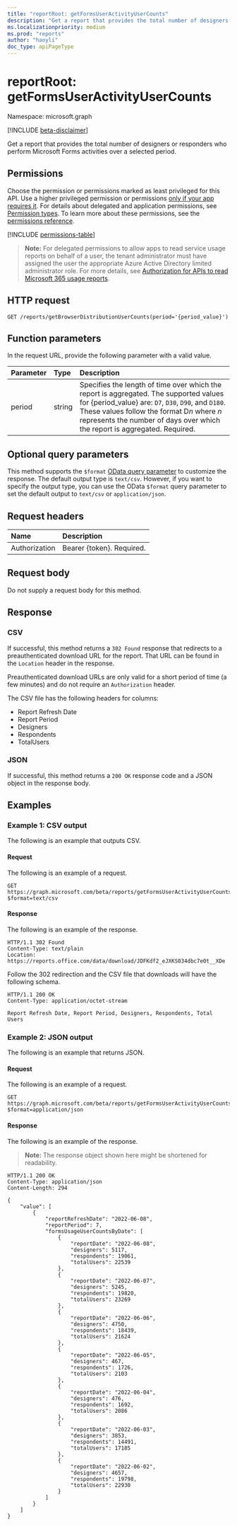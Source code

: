 ```yaml
---
title: "reportRoot: getFormsUserActivityUserCounts"
description: "Get a report that provides the total number of designers or responders who perform Microsoft Forms activities over a selected period."
ms.localizationpriority: medium
ms.prod: "reports"
author: "haoyli"
doc_type: apiPageType
---
```


# reportRoot: getFormsUserActivityUserCounts

Namespace: microsoft.graph

[!INCLUDE [beta-disclaimer](../../includes/beta-disclaimer.md)]

Get a report that provides the total number of designers or responders who perform Microsoft Forms activities over a selected period.

## Permissions

Choose the permission or permissions marked as least privileged for this API. Use a higher privileged permission or permissions [only if your app requires it](/graph/permissions-overview#best-practices-for-using-microsoft-graph-permissions). For details about delegated and application permissions, see [Permission types](/graph/permissions-overview#permission-types). To learn more about these permissions, see the [permissions reference](/graph/permissions-reference).

<!-- { "blockType": "permissions", "name": "reportroot_getformsuseractivityusercounts" } -->
[!INCLUDE [permissions-table](../includes/permissions/reportroot-getformsuseractivityusercounts-permissions.md)]

> **Note:** For delegated permissions to allow apps to read service usage reports on behalf of a user, the tenant administrator must have assigned the user the appropriate Azure Active Directory limited administrator role. For more details, see [Authorization for APIs to read Microsoft 365 usage reports](/graph/reportroot-authorization).

## HTTP request

<!-- { "blockType": "ignored" } --> 

```http
GET /reports/getBrowserDistributionUserCounts(period='{period_value}')
```

## Function parameters

In the request URL, provide the following parameter with a valid value.

| Parameter | Type   | Description                                                                                                                                                                                                                                                       |
| :-------- | :----- | :---------------------------------------------------------------------------------------------------------------------------------------------------------------------------------------------------------------------------------------------------------------- |
| period    | string | Specifies the length of time over which the report is aggregated. The supported values for {period_value} are: `D7`, `D30`, `D90`, and `D180`. These values follow the format D*n* where *n* represents the number of days over which the report is aggregated. Required. |

## Optional query parameters

This method supports the `$format` [OData query parameter](/graph/query-parameters) to customize the response. The default output type is `text/csv`. However, if you want to specify the output type, you can use the OData `$format` query parameter to set the default output to `text/csv` or `application/json`.

## Request headers

| Name          | Description               |
| :------------ | :------------------------ |
| Authorization | Bearer {token}. Required. |

## Request body

Do not supply a request body for this method.

## Response

### CSV

If successful, this method returns a `302 Found` response that redirects to a preauthenticated download URL for the report. That URL can be found in the `Location` header in the response.

Preauthenticated download URLs are only valid for a short period of time (a few minutes) and do not require an `Authorization` header.

The CSV file has the following headers for columns:

- Report Refresh Date
- Report Period
- Designers
- Respondents
- TotalUsers

### JSON

If successful, this method returns a `200 OK` response code and a JSON object in the response body.

## Examples

### Example 1: CSV output

The following is an example that outputs CSV.

#### Request

The following is an example of a request.

<!-- {
  "blockType": "ignored",
  "name": "reportroot_getformsuseractivityusercounts_csv"
}-->
```http
GET https://graph.microsoft.com/beta/reports/getFormsUserActivityUserCounts(period='D7')?$format=text/csv
```

#### Response

The following is an example of the response.

<!-- { "blockType": "response" } -->
```http
HTTP/1.1 302 Found
Content-Type: text/plain
Location: https://reports.office.com/data/download/JDFKdf2_eJXKS034dbc7e0t__XDe
```

Follow the 302 redirection and the CSV file that downloads will have the following schema.

<!-- {
  "blockType": "response",
  "truncated": true,
  "@odata.type": "stream"
} -->
```http
HTTP/1.1 200 OK
Content-Type: application/octet-stream

Report Refresh Date, Report Period, Designers, Respondents, Total Users
```

### Example 2: JSON output

The following is an example that returns JSON.

#### Request

The following is an example of a request.

<!-- {
  "blockType": "ignored",
  "name": "reportroot_getformsuseractivityusercounts_json"
}-->
```http
GET https://graph.microsoft.com/beta/reports/getFormsUserActivityUserCounts(period='D7')?$format=application/json
```

#### Response

The following is an example of the response.

> **Note:** The response object shown here might be shortened for readability.

<!-- {
  "blockType": "response",
  "truncated": true,
  "@odata.type": "stream"
} -->
```http
HTTP/1.1 200 OK
Content-Type: application/json
Content-Length: 294

{
    "value": [
        {
            "reportRefreshDate": "2022-06-08",
            "reportPeriod": 7,
            "formsUsageUserCountsByDate": [
                {
                    "reportDate": "2022-06-08",
                    "designers": 5117,
                    "respondents": 19061,
                    "totalUsers": 22539
                },
                {
                    "reportDate": "2022-06-07",
                    "designers": 5245,
                    "respondents": 19820,
                    "totalUsers": 23269
                },
                {
                    "reportDate": "2022-06-06",
                    "designers": 4750,
                    "respondents": 18439,
                    "totalUsers": 21624
                },
                {
                    "reportDate": "2022-06-05",
                    "designers": 467,
                    "respondents": 1726,
                    "totalUsers": 2103
                },
                {
                    "reportDate": "2022-06-04",
                    "designers": 476,
                    "respondents": 1692,
                    "totalUsers": 2086
                },
                {
                    "reportDate": "2022-06-03",
                    "designers": 3853,
                    "respondents": 14491,
                    "totalUsers": 17185
                },
                {
                    "reportDate": "2022-06-02",
                    "designers": 4657,
                    "respondents": 19798,
                    "totalUsers": 22930
                }
            ]
        }
    ]
}
```
<!-- uuid: 8fcb5dbc-d5aa-4681-8e31-b001d5168d79 
2015-10-25 14:57:30 UTC -->
<!-- {
  "type": "#page.annotation",
  "description": "Example",
  "keywords": "",
  "section": "documentation",
  "tocPath": "",
  "suppressions": [
  ]
}-->
